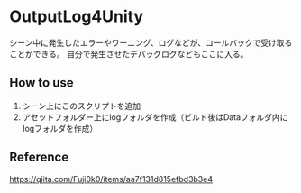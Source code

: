 # OutputLog4Unity
シーン中に発生したエラーやワーニング、ログなどが、コールバックで受け取ることができる。
自分で発生させたデバッグログなどもここに入る。

## How to use
1. シーン上にこのスクリプトを追加
2. アセットフォルダー上にlogフォルダを作成（ビルド後はDataフォルダ内にlogフォルダを作成）

## Reference
https://qiita.com/Fuji0k0/items/aa7f131d815efbd3b3e4
